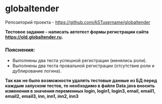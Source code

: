 # globaltender

Репозиторий проекта - https://github.com/ASTusername/globaltender

__Тестовое задание - написать автотест формы регистрации сайта https://old.globaltender.ru.__

### Пояснения:
- Выполнены два теста успешной регистрации (менялись роли).
- Выполнены два теста провальной регистрации (отсутствие роли и дублирование логина).

**Так как не было возможности удалять тестовые данные из БД перед каждым запуском тестов, то необходимо в файле Data.java
 вносить изменения в значения переменных login, login1, login3, email, email1, email2, email3, inn, inn1, inn2, inn3**

